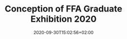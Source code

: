 ---
title: "Conception of FFA Graduate Exhibition 2020"
date: 2020-09-30T15:02:56+02:00
draft: false
weight: 1

shortTitle: "Conception"
---